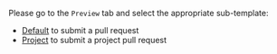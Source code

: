 Please go to the `Preview` tab and select the appropriate sub-template:

* [Default](?expand=1&template=default.md) to submit a pull request
* [Project](?expand=1&template=project.md) to submit a project pull request

